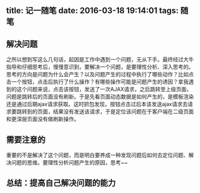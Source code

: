 title: 记一随笔
date: 2016-03-18 19:14:01
tags: 随笔
---
## 解决问题
之所以想到写这么几句话，起因是工作中遇到一个问题，无从下手。最终经过大牛指导和仔细思考后，慢慢意识到，要解决一个问题，是要理性分析、深入思考的。思考的方向是问题为什么会产生？以及问题产生的过程中执行了哪些动作？比如点击一个按钮，点击后执行了什么操作？有哪些操作可能是问题产生的诱因？拿我遇到的这个问题来说，点击该按钮，发送了一次AJAX请求，之后跳转至上级页面，问题是跳转后的页面没有刷新。于是先看页面动态数据是如何产生的，是模板渲染还是通过后期ajax请求获取。这时抓包发现，按钮点击过后本该发送ajax请求去请求要跳转到的页面，结果没有发送该请求，于是定位该问题在于客户端在二级页面和更深层页面没有做刷新操作。

## 需要注意的
重要的不是解决了这个问题，而是明白要养成一种发现问题后如何去定位问题、解决问题的思维。要理性分析问题产生的原因，思考~~

## 总结：提高自己解决问题的能力